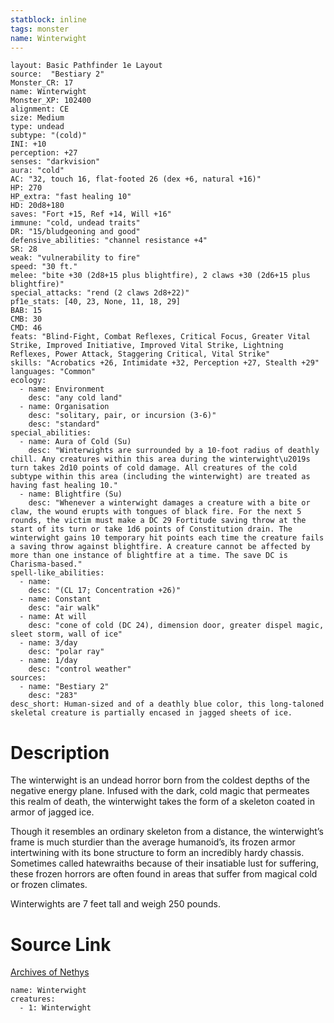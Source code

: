 ```yaml
---
statblock: inline
tags: monster
name: Winterwight
---
```

```statblock
layout: Basic Pathfinder 1e Layout
source:  "Bestiary 2"
Monster_CR: 17
name: Winterwight
Monster_XP: 102400
alignment: CE
size: Medium
type: undead
subtype: "(cold)"
INI: +10
perception: +27
senses: "darkvision"
aura: "cold"
AC: "32, touch 16, flat-footed 26 (dex +6, natural +16)"
HP: 270
HP_extra: "fast healing 10"
HD: 20d8+180
saves: "Fort +15, Ref +14, Will +16"
immune: "cold, undead traits"
DR: "15/bludgeoning and good"
defensive_abilities: "channel resistance +4"
SR: 28
weak: "vulnerability to fire"
speed: "30 ft."
melee: "bite +30 (2d8+15 plus blightfire), 2 claws +30 (2d6+15 plus blightfire)"
special_attacks: "rend (2 claws 2d8+22)"
pf1e_stats: [40, 23, None, 11, 18, 29]
BAB: 15
CMB: 30
CMD: 46
feats: "Blind-Fight, Combat Reflexes, Critical Focus, Greater Vital Strike, Improved Initiative, Improved Vital Strike, Lightning Reflexes, Power Attack, Staggering Critical, Vital Strike"
skills: "Acrobatics +26, Intimidate +32, Perception +27, Stealth +29"
languages: "Common"
ecology:
  - name: Environment
    desc: "any cold land"
  - name: Organisation
    desc: "solitary, pair, or incursion (3-6)"
    desc: "standard"
special_abilities:
  - name: Aura of Cold (Su)
    desc: "Winterwights are surrounded by a 10-foot radius of deathly chill. Any creatures within this area during the winterwight\u2019s turn takes 2d10 points of cold damage. All creatures of the cold subtype within this area (including the winterwight) are treated as having fast healing 10."
  - name: Blightfire (Su)
    desc: "Whenever a winterwight damages a creature with a bite or claw, the wound erupts with tongues of black fire. For the next 5 rounds, the victim must make a DC 29 Fortitude saving throw at the start of its turn or take 1d6 points of Constitution drain. The winterwight gains 10 temporary hit points each time the creature fails a saving throw against blightfire. A creature cannot be affected by more than one instance of blightfire at a time. The save DC is Charisma-based."
spell-like_abilities:
  - name:
    desc: "(CL 17; Concentration +26)"
  - name: Constant
    desc: "air walk"
  - name: At will
    desc: "cone of cold (DC 24), dimension door, greater dispel magic, sleet storm, wall of ice"
  - name: 3/day
    desc: "polar ray"
  - name: 1/day
    desc: "control weather"
sources:
  - name: "Bestiary 2"
    desc: "283"
desc_short: Human-sized and of a deathly blue color, this long-taloned skeletal creature is partially encased in jagged sheets of ice.
```
# Description
The winterwight is an undead horror born from the coldest depths of the negative energy plane. Infused with the dark, cold magic that permeates this realm of death, the winterwight takes the form of a skeleton coated in armor of jagged ice.

Though it resembles an ordinary skeleton from a distance, the winterwight’s frame is much sturdier than the average humanoid’s, its frozen armor intertwining with its bone structure to form an incredibly hardy chassis. Sometimes called hatewraiths because of their insatiable lust for suffering, these frozen horrors are often found in areas that suffer from magical cold or frozen climates.

Winterwights are 7 feet tall and weigh 250 pounds.
# Source Link
[Archives of Nethys](https://aonprd.com/MonsterDisplay.aspx?ItemName=Winterwight)
```encounter-table
name: Winterwight
creatures:
  - 1: Winterwight
```
